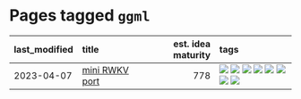# Pages tagged `ggml`

|last_modified|title|est. idea maturity|tags
|:---|:---|---:|:---|
|2023-04-07|[mini RWKV port](../rust_rwkv.md)|778|[![](https://img.shields.io/badge/tag-RNN-d5ffe)](../tags/RNN.md) [![](https://img.shields.io/badge/tag-completed-c4c41f)](../tags/completed.md) [![](https://img.shields.io/badge/tag-experimental-53417a)](../tags/experimental.md) [![](https://img.shields.io/badge/tag-ggml-a68128)](../tags/ggml.md) [![](https://img.shields.io/badge/tag-mobilenet-b4243e)](../tags/mobilenet.md) [![](https://img.shields.io/badge/tag-model_compression-35d420)](../tags/model_compression.md) [![](https://img.shields.io/badge/tag-tooling-12f6d5)](../tags/tooling.md) [![](https://img.shields.io/badge/tag-wip-48fb29)](../tags/wip.md)|